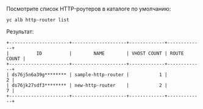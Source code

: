 Посмотрите список HTTP-роутеров в каталоге по умолчанию:

```bash
yc alb http-router list
```

Результат:

```text
+----------------------+--------------------+-------------+-------------+
|          ID          |        NAME        | VHOST COUNT | ROUTE COUNT |
+----------------------+--------------------+-------------+-------------+
| ds76j5n6a39g******** | sample-http-router |           1 |           2 |
| ds76jk27sdf3******** | new-http-router    |           2 |           7 |
+----------------------+--------------------+-------------+-------------+
```